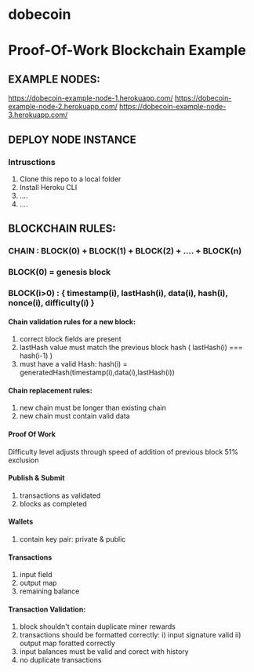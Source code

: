 # dobecoin
# Proof-Of-Work Blockchain Example

## EXAMPLE NODES:

https://dobecoin-example-node-1.herokuapp.com/
https://dobecoin-example-node-2.herokuapp.com/
https://dobecoin-example-node-3.herokuapp.com/


## DEPLOY NODE INSTANCE

### Intrusctions
1) Clone this repo to a local folder
2) Install Heroku CLI
3) ....
4) ....

## BLOCKCHAIN RULES:

### CHAIN :  BLOCK(0) + BLOCK(1) + BLOCK(2) + .... + BLOCK(n)
### BLOCK(0) = genesis block
### BLOCK(i>0) : { timestamp(i), lastHash(i), data(i), hash(i), nonce(i), difficulty(i) }

#### Chain validation rules for a new block:
1) correct block fields are present
2) lastHash value must match the previous block hash ( lastHash(i) === hash(i-1) )
3) must have a valid Hash: hash(i) = generatedHash(timestamp(i),data(i),lastHash(i))

#### Chain replacement rules:
1) new chain must be longer than existing chain
2) new chain must contain valid data

#### Proof Of Work
Difficulty level adjusts through speed of addition of previous block
51% exclusion

#### Publish & Submit
1) transactions as validated
2) blocks as completed

#### Wallets
1) contain key pair: private & public

#### Transactions
1) input field
2) output map
3) remaining balance

#### Transaction Validation:
1) block shouldn't contain duplicate miner rewards
2) transactions should be formatted correctly:
    i) input signature valid
    ii) output map foratted correctly
3) input balances must be valid and corect with history
4) no duplicate transactions



